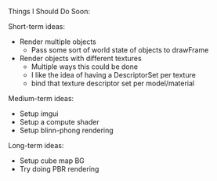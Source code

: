 Things I Should Do Soon:

Short-term ideas:
- Render multiple objects
  - Pass some sort of world state of objects to drawFrame
- Render objects with different textures
  - Multiple ways this could be done
  - I like the idea of having a DescriptorSet per texture
  - bind that texture descriptor set per model/material

Medium-term ideas:
- Setup imgui
- Setup a compute shader
- Setup blinn-phong rendering

Long-term ideas:
- Setup cube map BG
- Try doing PBR rendering
